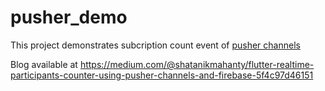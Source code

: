 # pusher_demo

This project demonstrates subcription count event of [pusher channels](https://pusher.com/docs/channels/)

Blog available at https://medium.com/@shatanikmahanty/flutter-realtime-participants-counter-using-pusher-channels-and-firebase-5f4c97d46151
